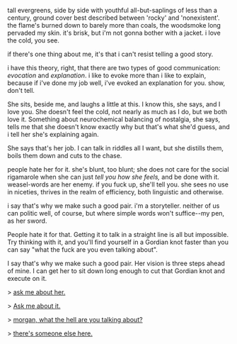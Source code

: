 tall evergreens, side by side with youthful all-but-saplings of less than a century, ground cover best described between 'rocky' and 'nonexistent'. the flame's burned down to barely more than coals, the woodsmoke long pervaded my skin. it's brisk, but i'm not gonna bother with a jacket. i love the cold, you see.

if there's one thing about me, it's that i can't resist telling a good story. 

i have this theory, right, that there are two types of good communication: _evocation_ and _explanation_. i like to evoke more than i like to explain, because if i've done my job well, i've evoked an explanation for you. show, don't tell.

She sits, beside me, and laughs a little at this. I know this, she says, and I love you. She doesn't feel the cold, not nearly as much as I do, but we both love it. Something about neurochemical balancing of nostalgia, she says, tells me that she doesn't know exactly why but that's what she'd guess, and i tell her she's explaining again.

She says that's her job. I can talk in riddles all I want, but she distills them, boils them down and cuts to the chase. 

people hate her for it. she's blunt, too blunt; she does not care for the social rigamarole when she can just _tell you how she feels,_ and be done with it. weasel-words are her enemy. if you fuck up, she'll tell you. she sees no use in niceties, thrives in the realm of efficiency, both linguistic and otherwise.

i say that's why we make such a good pair. i'm a storyteller. neither of us can politic well, of course, but where simple words won't suffice--my pen, as her sword.

People hate it for that. Getting it to talk in a straight line is all but impossible. Try thinking with it, and you'll find yourself in a Gordian knot faster than you can say "what the fuck are you even talking about". 

I say that's why we make such a good pair. Her vision is three steps ahead of mine. I can get her to sit down long enough to cut that Gordian knot and execute on it.

\> [ask me about her.](https://github.com/morganmayday/about/blob/main/campfire/ask-it.md) 

\> [Ask me about it.](https://github.com/morganmayday/about/blob/main/campfire/ask-her.md) 

\> [morgan, what the hell are you talking about?](https://github.com/morganmayday/about/blob/main/campfire/explain-yourself.md) 

\> [there's someone else here.](https://github.com/morganmayday/about/blob/main/campfire/enter-him.md)
